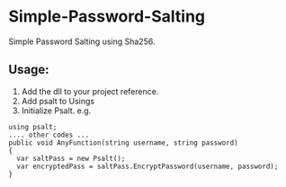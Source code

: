 # Simple-Password-Salting
Simple Password Salting using Sha256.

## Usage:
1. Add the dll to your project reference.
2. Add psalt to Usings
2. Initialize Psalt. e.g.
```
using psalt;
.... other codes ...
public void AnyFunction(string username, string password)
{
  var saltPass = new Psalt();
  var encryptedPass = saltPass.EncryptPassword(username, password);
}
```
